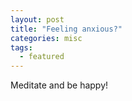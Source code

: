 ```yaml
---
layout: post
title: "Feeling anxious?"
categories: misc
tags:
  - featured
---
```


Meditate and be happy!
